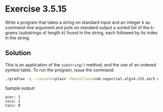 # Exercise 3.5.15

Write a program that takes a string on standard input and an integer $k$
as command-line argument and puts on standard output a sorted list of the
$k$-grams (substrings of length $k$) found in the string, each followed by
its index in the string.

## Solution

This is an application of the `substring()` method, and the use of an ordered
symbol table. To run the program, issue the command:

```bash
./gradlew -q --console=plain -PmainClass=com.segarciat.algs4.ch3.sec5.ex15.KGrams run --args="tacocat 4"
```

Sample output:

```text
acoc: 1
coca: 2
taco: 0
```